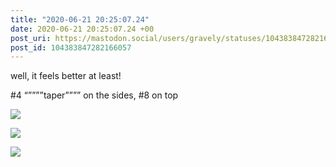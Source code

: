 ```yaml
---
title: "2020-06-21 20:25:07.24"
date: 2020-06-21 20:25:07.24 +00
post_uri: https://mastodon.social/users/gravely/statuses/104383847282166057
post_id: 104383847282166057
---
```

well, it feels better at least!

#4 “””””taper”””” on the sides, #8 on top


![](/images/30090083.jpg)

![](/images/30090085.jpg)

![](/images/30090086.jpg)

